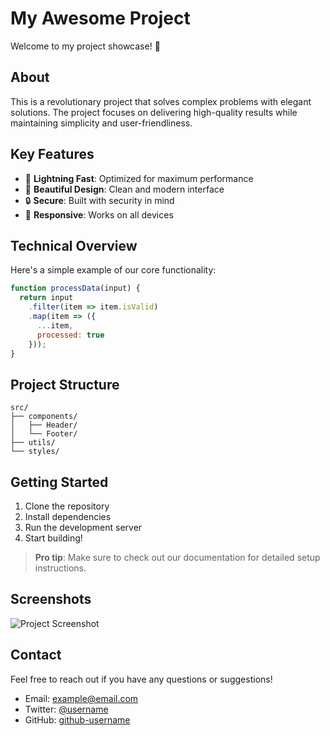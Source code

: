 # My Awesome Project

Welcome to my project showcase! 👋

## About

This is a revolutionary project that solves complex problems with elegant solutions. The project focuses on delivering high-quality results while maintaining simplicity and user-friendliness.

## Key Features

- 🚀 **Lightning Fast**: Optimized for maximum performance
- 🎨 **Beautiful Design**: Clean and modern interface
- 🔒 **Secure**: Built with security in mind
- 📱 **Responsive**: Works on all devices

## Technical Overview

Here's a simple example of our core functionality:

```javascript
function processData(input) {
  return input
    .filter(item => item.isValid)
    .map(item => ({
      ...item,
      processed: true
    }));
}
```

## Project Structure

```
src/
├── components/
│   ├── Header/
│   └── Footer/
├── utils/
└── styles/
```

## Getting Started

1. Clone the repository
2. Install dependencies
3. Run the development server
4. Start building!

> **Pro tip**: Make sure to check out our documentation for detailed setup instructions.

## Screenshots

![Project Screenshot](https://via.placeholder.com/800x400)

## Contact

Feel free to reach out if you have any questions or suggestions!

- Email: example@email.com
- Twitter: [@username](https://twitter.com)
- GitHub: [github-username](https://github.com)